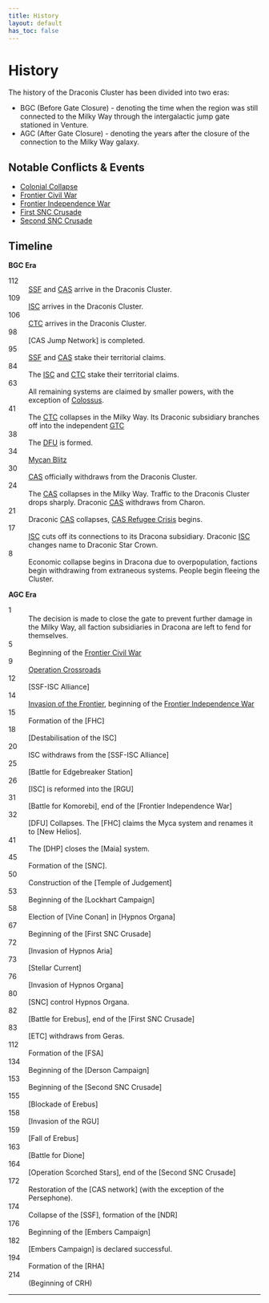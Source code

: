 ```yaml
---
title: History
layout: default
has_toc: false
---
```


# History
The history of the Draconis Cluster has been divided into two eras:
* BGC (Before Gate Closure) - denoting the time when the region was still connected to the Milky Way through the intergalactic jump gate stationed in Venture.
* AGC (After Gate Closure) - denoting the years after the closure of the connection to the Milky Way galaxy.

## Notable Conflicts & Events
* [Colonial Collapse](./events/colonial_collapse.html)
* [Frontier Civil War](./conflicts/frontier_civil_war.html)
* [Frontier Independence War](./conflicts/frontier_independence_war.html)
* [First SNC Crusade](./conflicts/first_snc_crusade.html)
* [Second SNC Crusade](./conflicts/second_snc_crusade.html)

## Timeline
**BGC Era**
<dl>
    <dt>112</dt><dd><a href="../factions/ssf.html">SSF</a> and <a href="../factions/cas.html">CAS</a> arrive in the Draconis Cluster.</dd>
    <dt>109</dt><dd><a href="../factions/isc.html">ISC</a> arrives in the Draconis Cluster.</dd>
    <dt>106</dt><dd><a href="../factions/ctc.html">CTC</a> arrives in the Draconis Cluster.</dd>
    <dt>98</dt><dd>[CAS Jump Network] is completed.</dd>
    <dt>95</dt><dd><a href="../factions/ssf.html">SSF</a> and <a href="../factions/cas.html">CAS</a> stake their territorial claims.</dd>
    <dt>84</dt><dd>The <a href="../factions/isc.html">ISC</a> and <a href="../factions/ctc.html">CTC</a> stake their territorial claims.</dd>
    <dt>63</dt><dd>All remaining systems are claimed by smaller powers, with the exception of <a href="../systems/colossus/">Colossus</a>.</dd>
    <dt>41</dt><dd>The <a href="../factions/etc.html">CTC</a> collapses in the Milky Way. Its Draconic subsidiary branches off into the independent <a href="../factions/etc.html">GTC</a></dd>
    <dt>38</dt><dd>The <a href="../factions/dfu.html">DFU</a>  is formed.</dd>
    <dt>34</dt><dd><a href="../history/events/mycan_blitz.html">Mycan Blitz</a></dd>
    <dt>30</dt><dd><a href="../factions/cas.html">CAS</a> officially withdraws from the Draconis Cluster.</dd>
    <dt>24</dt><dd>The <a href="../factions/cas.html">CAS</a> collapses in the Milky Way. Traffic to the Draconis Cluster drops sharply. Draconic <a href="../factions/cas.html">CAS</a> withdraws from Charon.</dd>
    <dt>21</dt><dd>Draconic <a href="../factions/cas.html">CAS</a> collapses, <a href="../history/events/cas_refugee_crisis.html">CAS Refugee Crisis</a> begins.</dd>
    <dt>17</dt><dd><a href="../factions/isc.html">ISC</a> cuts off its connections to its Dracona subsidiary. Draconic <a href="../factions/isc.html">ISC</a> changes name to Draconic Star Crown.</dd>
    <dt>8</dt><dd>Economic collapse begins in Dracona due to overpopulation, factions begin withdrawing from extraneous systems. People begin fleeing the Cluster.</dd>
</dl>

**AGC Era**
<dl>
    <dt>1</dt><dd>The decision is made to close the gate to prevent further damage in the Milky Way, all faction subsidiaries in Dracona are left to fend for themselves.</dd>
    <dt>5</dt><dd>Beginning of the <a href="../history/conflicts/frontier_civil_war.md">Frontier Civil War</a></dd>
    <dt>9</dt><dd><a href="../history/events/operation_crossroads.html">Operation Crossroads</a></dd>
    <dt>12</dt><dd>[SSF-ISC Alliance]</dd>
    <dt>14</dt><dd><a href="../history/events/invasion_of_the_frontier.html">Invasion of the Frontier</a>, beginning of the <a href="../history/conflicts/frontier_independence_war.html">Frontier Independence War</a></dd>
    <dt>15</dt><dd>Formation of the [FHC]</dd>
    <dt>18</dt><dd>[Destabilisation of the ISC]</dd>
    <dt>20</dt><dd>ISC withdraws from the [SSF-ISC Alliance]</dd>
    <dt>25</dt><dd>[Battle for Edgebreaker Station]</dd>
    <dt>26</dt><dd>[ISC] is reformed into the [RGU]</dd>
    <dt>31</dt><dd>[Battle for Komorebi], end of the [Frontier Independence War]</dd>
    <dt>32</dt><dd>[DFU] Collapses. The [FHC] claims the Myca system and renames it to [New Helios].</dd>
    <dt>41</dt><dd>The [DHP] closes the [Maia] system.</dd>
    <dt>45</dt><dd>Formation of the [SNC].</dd>
    <dt>50</dt><dd>Construction of the [Temple of Judgement]</dd>
    <dt>53</dt><dd>Beginning of the [Lockhart Campaign]</dd>
    <dt>58</dt><dd>Election of [Vine Conan] in [Hypnos Organa]</dd>
    <dt>67</dt><dd>Beginning of the [First SNC Crusade]</dd>
    <dt>72</dt><dd>[Invasion of Hypnos Aria]</dd>
    <dt>73</dt><dd>[Stellar Current]</dd>
    <dt>76</dt><dd>[Invasion of Hypnos Organa]</dd>
    <dt>80</dt><dd>[SNC] control Hypnos Organa.</dd>
    <dt>82</dt><dd>[Battle for Erebus], end of the [First SNC Crusade]</dd>
    <dt>83</dt><dd>[ETC] withdraws from Geras.</dd>
    <dt>112</dt><dd>Formation of the [FSA]</dd>
    <dt>134</dt><dd>Beginning of the [Derson Campaign]</dd>
    <dt>153</dt><dd>Beginning of the [Second SNC Crusade]</dd>
    <dt>155</dt><dd>[Blockade of Erebus]</dd>
    <dt>158</dt><dd>[Invasion of the RGU]</dd>
    <dt>159</dt><dd>[Fall of Erebus]</dd>
    <dt>163</dt><dd>[Battle for Dione]</dd>
    <dt>164</dt><dd>[Operation Scorched Stars], end of the [Second SNC Crusade]</dd>
    <dt>172</dt><dd>Restoration of the [CAS network] (with the exception of the Persephone).</dd>
    <dt>174</dt><dd>Collapse of the [SSF], formation of the [NDR]</dd>
    <dt>176</dt><dd>Beginning of the [Embers Campaign]</dd>
    <dt>182</dt><dd>[Embers Campaign] is declared successful.</dd>
    <dt>194</dt><dd>Formation of the [RHA]</dd>
    <dt>214</dt><dd>(Beginning of CRH)</dd>
</dl>

----